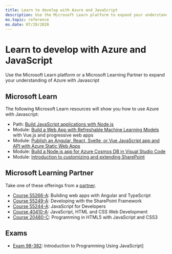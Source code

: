 ```yaml
---
title: Learn to develop with Azure and JavaScript 
description: Use the Microsoft Learn platform to expand your understanding of Azure with Javascript
ms.topic: reference
ms.date: 07/29/2020 
---
```


# Learn to develop with Azure and JavaScript 

Use the Microsoft Learn platform or a Microsoft Learning Partner to expand your understanding of Azure with Javascript

## Microsoft Learn 

The following Microsoft Learn resources will show you how to use Azure with Javascript:

* Path: [Build JavaScript applications with Node.js](https://docs.microsoft.com/learn/paths/build-javascript-applications-nodejs/)
* Module: [Build a Web App with Refreshable Machine Learning Models](https://docs.microsoft.com/learn/modules/create-web-app-with-refreshable-models) with Vue.js and progressive web apps
* Module: [Publish an Angular, React, Svelte, or Vue JavaScript app and API with Azure Static Web Apps](https://docs.microsoft.com/learn/modules/publish-app-service-static-web-app-api/)
* Module: [Build a Node.js app for Azure Cosmos DB in Visual Studio Code](https://docs.microsoft.com/learn/modules/build-node-cosmos-app-vscode/)
* Module: [Introduction to customizing and extending SharePoint](https://docs.microsoft.com/learn/modules/intro-sharepoint-framework/)

## Microsoft Learning Partner

Take one of these offerings from a [partner](https://docs.microsoft.com/learn/certifications/partners).

* [Course 55266-A](https://docs.microsoft.com/learn/certifications/courses/55266): Building web apps with Angular and TypeScript
* [Course 55249-A](https://docs.microsoft.com/learn/certifications/courses/55249): Developing with the SharePoint Framework
* [Course 55244-A](https://docs.microsoft.com/learn/certifications/courses/55244): JavaScript for Developers
* [Course 40410-A](https://docs.microsoft.com/learn/certifications/courses/40410): JavaScript, HTML and CSS Web Development
* [Course 20480-C](https://docs.microsoft.com/learn/certifications/courses/20480): Programming in HTML5 with JavaScript and CSS3

## Exams

* [Exam 98-382](https://docs.microsoft.com/learn/certifications/exams/98-382): Introduction to Programming Using JavaScript] 